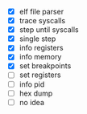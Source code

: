 - [x] elf file parser
- [x] trace syscalls
- [x] step until syscalls
- [x] single step
- [x] info registers
- [x] info memory
- [x] set breakpoints
- [ ] set registers 
- [ ] info pid
- [ ] hex dump
- [ ] no idea
